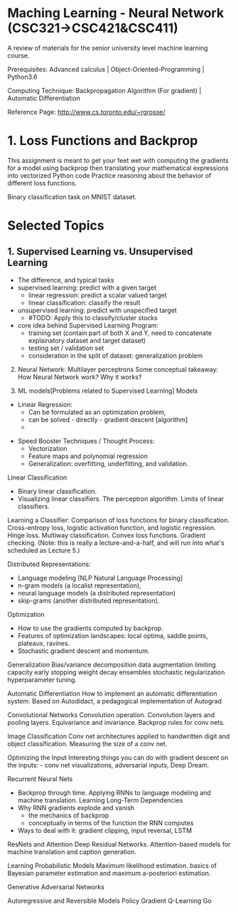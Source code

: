 # Maching Learning - Neural Network (CSC321->CSC421&CSC411)
A review of materials for the senior university level machine learning course. 

Prerequisites: Advanced calculus | Object-Oriented-Programming | Python3.6

Computing Technique: Backpropagation Algorithm (For gradient) | Automatic Differentiation

Reference Page: http://www.cs.toronto.edu/~rgrosse/

# 1. Loss Functions and Backprop
   This assignment is meant to get your feet wet with computing the gradients for a model using backprop
   then translating your mathematical expressions into vectorized Python code
   Practice reasoning about the behavior of different loss functions.
   
   Binary classification task on MNIST dataset. 


# Selected Topics
## 1. Supervised Learning vs. Unsupervised Learning
  - The difference, and typical tasks
  - supervised learning:  predict with a given target
      - linear regression: predict a scalar valued target
      - linear classification: classify the result
  - unsupervised learning: predict with unspecified target
      -  #TODO: Apply this to classify/cluster stocks 
  - core idea behind Supervised Learning Program:
    - training set (contain part of both X and Y, need to concatenate explainatory dataset and target dataset)
    - testing set / validation set
    * consideration in the split of dataset: generalization problem
    
2. Neural Network: Multilayer perceptrons
 Some conceptual takeaway: How Neural Network work? Why it works?


3. ML models[Problems related to Supervised Learning]
Models
  - Linear Regression: 
      - Can be formulated as an optimization problem, 
      - can be solved
                - directly
                - gradient descent [algorithm]
      - 

* Speed Booster Techniques / Thought Process:
  - Vectorization
  - Feature maps and polynomial regression
  - Generalization: overfitting, underfitting, and validation.

Linear Classification
- Binary linear classification. 
- Visualizing linear classifiers. The perceptron algorithm. Limits of linear classifiers.

Learning a Classifier: Comparison of loss functions for binary classification. Cross-entropy loss, logistic activation function, and logistic regression. Hinge loss. Multiway classification. Convex loss functions. Gradient checking. (Note: this is really a lecture-and-a-half, and will run into what's scheduled as Lecture 5.)


Distributed Representations: 
  - Language modeling [NLP Natural Language Processing]
  - n-gram models (a localist representation), 
  - neural language models (a distributed representation)
  - skip-grams (another distributed representation).

Optimization
  - How to use the gradients computed by backprop. 
  - Features of optimization landscapes: local optima, saddle points, plateaux, ravines. 
  - Stochastic gradient descent and momentum.

Generalization
    Bias/variance decomposition 
    data augmentation
    limiting capacity
    early stopping
    weight decay 
    ensembles
    stochastic regularization
    hyperparameter tuning.

Automatic Differentiation
    How to implement an automatic differentiation system. 
    Based on Autodidact, a pedagogical implementation of Autograd

Convolutional Networks
    Convolution operation. 
    Convolution layers and pooling layers. 
    Equivariance and invariance. 
    Backprop rules for conv nets.

Image Classification
    Conv net architectures applied to handwritten digit and object classification. 
    Measuring the size of a conv net.

Optimizing the Input
    Interesting things you can do with gradient descent on the inputs: 
     - conv net visualizations, adversarial inputs, Deep Dream.

Recurrent Neural Nets
  - Backprop through time. Applying RNNs to language modeling and machine translation.
Learning Long-Term Dependencies
  - Why RNN gradients explode and vanish
    - the mechanics of backprop
    - conceptually in terms of the function the RNN computes 
  - Ways to deal with it: gradient clipping, input reversal, LSTM

ResNets and Attention
    Deep Residual Networks. 
    Attention-based models for machine translation and caption generation.

Learning Probabilistic Models
    Maximum likelihood estimation. 
    basics of Bayesian parameter estimation and maximum a-posteriori estimation.

Generative Adversarial Networks


Autoregressive and Reversible Models
Policy Gradient
Q-Learning
Go

